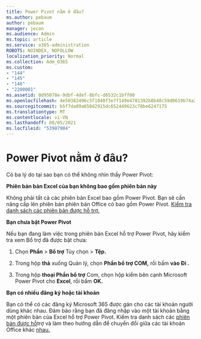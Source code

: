 ```yaml
---
title: Power Pivot nằm ở đâu?
ms.author: pebaum
author: pebaum
manager: jecon
ms.audience: Admin
ms.topic: article
ms.service: o365-administration
ROBOTS: NOINDEX, NOFOLLOW
localization_priority: Normal
ms.collection: Adm_O365
ms.custom:
- "144"
- "145"
- "146"
- "2200001"
ms.assetid: 0d95078e-9dbf-4def-8bfc-d6532c1bff00
ms.openlocfilehash: 4e50382496c5f1040f3e7f149e4781392b8b48c59d0619b74a20ea324ebc8995
ms.sourcegitcommit: b5f7da89a650d2915dc652449623c78be6247175
ms.translationtype: MT
ms.contentlocale: vi-VN
ms.lasthandoff: 08/05/2021
ms.locfileid: "53907904"
---
```

# <a name="where-is-power-pivot"></a>Power Pivot nằm ở đâu?

Có ba lý do tại sao bạn có thể không nhìn thấy Power Pivot:
  
**Phiên bản bản Excel của bạn không bao gồm phiên bản này**
  
Không phải tất cả các phiên bản Excel bao gồm Power Pivot. Bạn sẽ cần nâng cấp lên phiên bản phiên bản Office có bao gồm Power Pivot. [Kiểm tra danh sách các phiên bản được hỗ trợ.](https://support.office.com/article/aa64e217-4b6e-410b-8337-20b87e1c2a4b.aspx)
  
**Bạn chưa bật Power Pivot**
  
Nếu bạn đang làm việc trong phiên bản Excel hỗ trợ Power Pivot, hãy kiểm tra xem Bổ trợ đã được bật chưa:
  
1. Chọn **Phần** \> **Bổ trợ** Tùy chọn \> **Tệp.**

2. Trong hộp **thả** xuống Quản lý, chọn **Phần bổ trợ COM,** rồi bấm **vào Đi .**

3. Trong hộp **thoại Phần bổ trợ** Com, chọn hộp kiểm bên cạnh Microsoft Power Pivot cho **Excel**, rồi bấm **OK.**

**Bạn có nhiều đăng ký hoặc tài khoản**
  
Bạn có thể có các đăng ký Microsoft 365 được gán cho các tài khoản người dùng khác nhau. Đảm bảo rằng bạn đã đăng nhập vào một tài khoản bằng một phiên bản của Excel hỗ trợ Power Pivot. Kiểm tra danh sách các [phiên bản được hỗ](https://support.office.com/article/aa64e217-4b6e-410b-8337-20b87e1c2a4b.aspx)trợ và làm theo hướng dẫn để chuyển đổi giữa các tài khoản Office khác [nhau.](https://support.office.com/article/b9582171-fd1f-4284-9846-bdd72bb28426.aspx#BKMK_WebSwitchAccounts)
